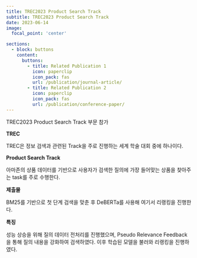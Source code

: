 ```yaml
---
title: TREC2023 Product Search Track
subtitle: TREC2023 Product Search Track
date: 2023-06-14
image:
  focal_point: 'center'

sections:
  - block: buttons
    content:
      buttons:
        - title: Related Publication 1
          icon: paperclip
          icon_pack: fas
          url: /publication/journal-article/
        - title: Related Publication 2
          icon: paperclip
          icon_pack: fas
          url: /publication/conference-paper/
---
```


TREC2023 Product Search Track 부문 참가

<!--more-->

**TREC**



TREC은 정보 검색과 관련된 Track을 주로 진행하는 세계 학술 대회 중에 하나이다.



**Product Search Track**



아마존의 상품 데이터를 기반으로 사용자가 검색한 질의에 가장 들어맞는 상품을 찾아주는 task를 주로 수행한다.



**제출물**



BM25를 기반으로 첫 단계 검색을 맞춘 후 DeBERTa를 사용해 여기서 리랭킹을 진행한다.



**특징**



성능 상승을 위해 질의 데이터 전처리를 진행했으며, Pseudo Relevance Feedback을 통해 질의 내용을 강화하여 검색하였다. 이후 학습된 모델을 불러와 리랭킹을 진행하였다.